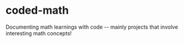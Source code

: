 # coded-math
Documenting math learnings with code -- mainly projects that involve interesting math concepts!
